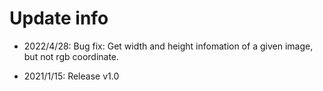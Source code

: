# Update info
- 2022/4/28: Bug fix: Get width and height infomation of a given image, but not rgb coordinate.

- 2021/1/15: Release v1.0
